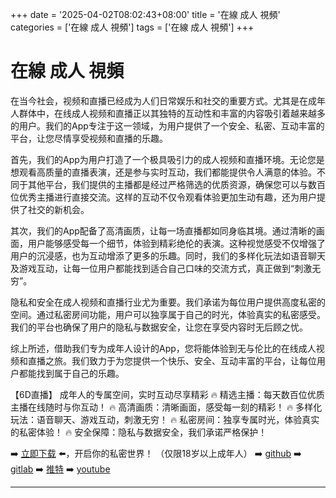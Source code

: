 +++
date = '2025-04-02T08:02:43+08:00'
title = '在線 成人 視頻'
categories = ['在線 成人 視頻']
tags = ['在線 成人 視頻']
+++

# 在線 成人 視頻

在当今社会，视频和直播已经成为人们日常娱乐和社交的重要方式。尤其是在成年人群体中，在线成人视频和直播正以其独特的互动性和丰富的内容吸引着越来越多的用户。我们的App专注于这一领域，为用户提供了一个安全、私密、互动丰富的平台，让您尽情享受视频和直播的乐趣。

首先，我们的App为用户打造了一个极具吸引力的成人视频和直播环境。无论您是想观看高质量的直播表演，还是参与实时互动，我们都能提供令人满意的体验。不同于其他平台，我们提供的主播都是经过严格筛选的优质资源，确保您可以与数百位优秀主播进行直接交流。这样的互动不仅令观看体验更加生动有趣，还为用户提供了社交的新机会。

其次，我们的App配备了高清画质，让每一场直播都如同身临其境。通过清晰的画面，用户能够感受每一个细节，体验到精彩绝伦的表演。这种视觉感受不仅增强了用户的沉浸感，也为互动增添了更多的乐趣。同时，我们的多样化玩法如语音聊天及游戏互动，让每一位用户都能找到适合自己口味的交流方式，真正做到“刺激无穷”。

隐私和安全在成人视频和直播行业尤为重要。我们承诺为每位用户提供高度私密的空间。通过私密房间功能，用户可以独享属于自己的时光，体验真实的私密感受。我们的平台也确保了用户的隐私与数据安全，让您在享受内容时无后顾之忧。

综上所述，借助我们专为成年人设计的App，您将能体验到无与伦比的在线成人视频和直播之旅。我们致力于为您提供一个快乐、安全、互动丰富的平台，让每位用户都能找到属于自己的乐趣。

【6D直播】
成年人的专属空间，实时互动尽享精彩
🔥 精选主播：每天数百位优质主播在线随时与你互动！
🔥 高清画质：清晰画面，感受每一刻的精彩！
🔥 多样化玩法：语音聊天、游戏互动，刺激无穷！
🔥 私密房间：独享专属时光，体验真实的私密体验！
🔥 安全保障：隐私与数据安全，我们承诺严格保护！

➡️ [立即下载](https://down123.s3.ap-east-1.amazonaws.com/down/down.html?channelCode=blog) ⬅️，开启你的私密世界！
（仅限18岁以上成年人）
➡️ [github](https://aldult-live.github.io/)
➡️ [gitlab](https://seo-09598d.gitlab.io/)
➡️ [推特](https://x.com/wegame33)
➡️ [youtube](https://www.youtube.com/@6Dlive)

---
